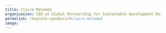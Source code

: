 ```yaml
---
title: Claire Melamed
organization: CEO at Global Partnership for Sustainable Development Data
permalink: /keynote-speakers/#claire-melamed
image: 
---
```


